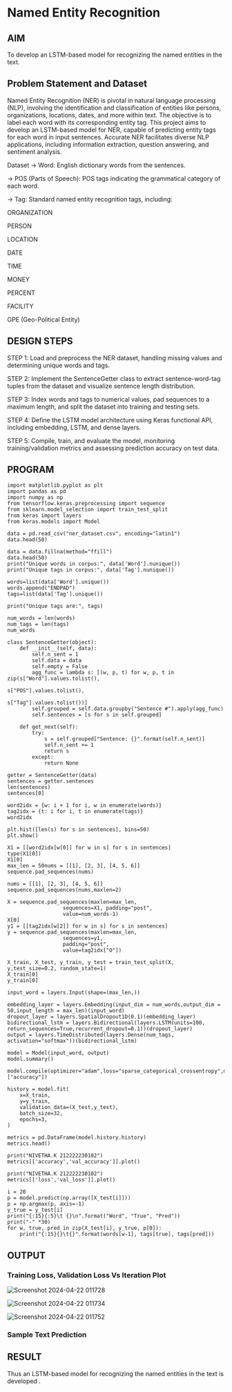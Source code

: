 # Named Entity Recognition

## AIM

To develop an LSTM-based model for recognizing the named entities in the text.

## Problem Statement and Dataset

Named Entity Recognition (NER) is pivotal in natural language processing (NLP), involving the identification and classification of entities like persons, organizations, locations, dates, and more within text. The objective is to label each word with its corresponding entity tag. This project aims to develop an LSTM-based model for NER, capable of predicting entity tags for each word in input sentences. Accurate NER facilitates diverse NLP applications, including information extraction, question answering, and sentiment analysis.

Dataset
-> Word: English dictionary words from the sentences.

-> POS (Parts of Speech): POS tags indicating the grammatical category of each word.

-> Tag: Standard named entity recognition tags, including:

ORGANIZATION

PERSON

LOCATION

DATE

TIME

MONEY

PERCENT

FACILITY

GPE (Geo-Political Entity)


## DESIGN STEPS

STEP 1:
Load and preprocess the NER dataset, handling missing values and determining unique words and tags.

STEP 2:
Implement the SentenceGetter class to extract sentence-word-tag tuples from the dataset and visualize sentence length distribution.

STEP 3:
Index words and tags to numerical values, pad sequences to a maximum length, and split the dataset into training and testing sets.

STEP 4:
Define the LSTM model architecture using Keras functional API, including embedding, LSTM, and dense layers.

STEP 5:
Compile, train, and evaluate the model, monitoring training/validation metrics and assessing prediction accuracy on test data.

## PROGRAM
```
import matplotlib.pyplot as plt
import pandas as pd
import numpy as np
from tensorflow.keras.preprocessing import sequence
from sklearn.model_selection import train_test_split
from keras import layers
from keras.models import Model

data = pd.read_csv("ner_dataset.csv", encoding="latin1")
data.head(50)

data = data.fillna(method="ffill")
data.head(50)
print("Unique words in corpus:", data['Word'].nunique())
print("Unique tags in corpus:", data['Tag'].nunique())

words=list(data['Word'].unique())
words.append("ENDPAD")
tags=list(data['Tag'].unique())

print("Unique tags are:", tags)

num_words = len(words)
num_tags = len(tags)
num_words
```
```
class SentenceGetter(object):
    def __init__(self, data):
        self.n_sent = 1
        self.data = data
        self.empty = False
        agg_func = lambda s: [(w, p, t) for w, p, t in zip(s["Word"].values.tolist(),
                                                           s["POS"].values.tolist(),
                                                           s["Tag"].values.tolist())]
        self.grouped = self.data.groupby("Sentence #").apply(agg_func)
        self.sentences = [s for s in self.grouped]

    def get_next(self):
        try:
            s = self.grouped["Sentence: {}".format(self.n_sent)]
            self.n_sent += 1
            return s
        except:
            return None

getter = SentenceGetter(data)
sentences = getter.sentences
len(sentences)
sentences[0]

word2idx = {w: i + 1 for i, w in enumerate(words)}
tag2idx = {t: i for i, t in enumerate(tags)}
word2idx

plt.hist([len(s) for s in sentences], bins=50)
plt.show()

X1 = [[word2idx[w[0]] for w in s] for s in sentences]
type(X1[0])
X1[0]
max_len = 50nums = [[1], [2, 3], [4, 5, 6]]
sequence.pad_sequences(nums)

nums = [[1], [2, 3], [4, 5, 6]]
sequence.pad_sequences(nums,maxlen=2)

X = sequence.pad_sequences(maxlen=max_len,
                  sequences=X1, padding="post",
                  value=num_words-1)
X[0]
y1 = [[tag2idx[w[2]] for w in s] for s in sentences]
y = sequence.pad_sequences(maxlen=max_len,
                  sequences=y1,
                  padding="post",
                  value=tag2idx["O"])

X_train, X_test, y_train, y_test = train_test_split(X, y,test_size=0.2, random_state=1)
X_train[0]
y_train[0]

input_word = layers.Input(shape=(max_len,))

embedding_layer = layers.Embedding(input_dim = num_words,output_dim = 50,input_length = max_len)(input_word)
dropout_layer = layers.SpatialDropout1D(0.1)(embedding_layer)
bidirectional_lstm = layers.Bidirectional(layers.LSTM(units=100, return_sequences=True,recurrent_dropout=0.1))(dropout_layer)
output = layers.TimeDistributed(layers.Dense(num_tags, activation="softmax"))(bidirectional_lstm)

model = Model(input_word, output)
model.summary()

model.compile(optimizer="adam",loss="sparse_categorical_crossentropy",metrics=["accuracy"])

history = model.fit(
    x=X_train,
    y=y_train,
    validation_data=(X_test,y_test),
    batch_size=32,
    epochs=3,
)

metrics = pd.DataFrame(model.history.history)
metrics.head()

print("NIVETHA.K 212222230102")
metrics[['accuracy','val_accuracy']].plot()

print("NIVETHA.K 212222230102")
metrics[['loss','val_loss']].plot()

i = 20
p = model.predict(np.array([X_test[i]]))
p = np.argmax(p, axis=-1)
y_true = y_test[i]
print("{:15}{:5}\t {}\n".format("Word", "True", "Pred"))
print("-" *30)
for w, true, pred in zip(X_test[i], y_true, p[0]):
    print("{:15}{}\t{}".format(words[w-1], tags[true], tags[pred]))
```
## OUTPUT

### Training Loss, Validation Loss Vs Iteration Plot

![Screenshot 2024-04-22 011728](https://github.com/NivethaKumar30/named-entity-recognition/assets/119559844/4bbb6e7c-83dc-4b44-9d7b-7faafd73b666)


![Screenshot 2024-04-22 011734](https://github.com/NivethaKumar30/named-entity-recognition/assets/119559844/8808d3e5-0a80-43b6-90fc-9d049f1cea1a)


![Screenshot 2024-04-22 011752](https://github.com/NivethaKumar30/named-entity-recognition/assets/119559844/e950165e-6977-449a-b172-961d3d5e2107)


### Sample Text Prediction


## RESULT

Thus an LSTM-based model for recognizing the named entities in the text is developed .
